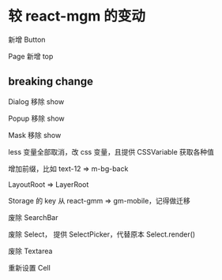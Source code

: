 # 较 react-mgm 的变动

新增 Button

Page 新增 top

## breaking change

Dialog 移除 show

Popup 移除 show

Mask 移除 show

less 变量全部取消，改 css 变量，且提供 CSSVariable 获取各种值

增加前缀，比如 text-12 => m-bg-back

LayoutRoot => LayerRoot

Storage 的 key 从 react-gmm => gm-mobile，记得做迁移

废除 SearchBar

废除 Select， 提供 SelectPicker，代替原本 Select.render()

废除 Textarea

重新设置 Cell
